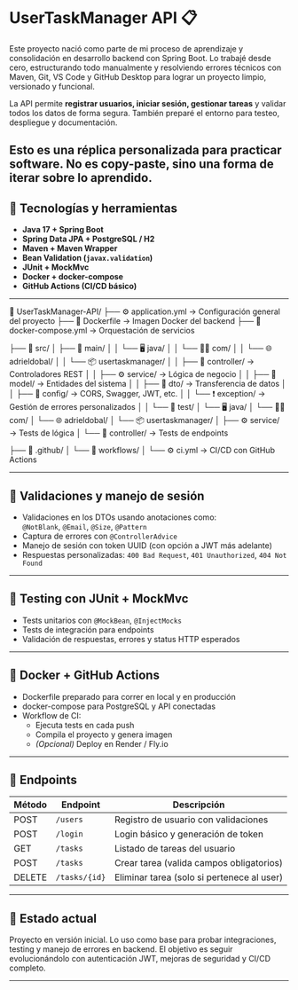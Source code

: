 # UserTaskManager API 📋

Este proyecto nació como parte de mi proceso de aprendizaje y consolidación en desarrollo backend con Spring Boot. Lo trabajé desde cero, estructurando todo manualmente y resolviendo errores técnicos con Maven, Git, VS Code y GitHub Desktop para lograr un proyecto limpio, versionado y funcional.

La API permite **registrar usuarios, iniciar sesión, gestionar tareas** y validar todos los datos de forma segura. También preparé el entorno para testeo, despliegue y documentación.

Esto es una réplica personalizada para practicar software. No es copy-paste, sino una forma de iterar sobre lo aprendido.
---

## 🚀 Tecnologías y herramientas

- **Java 17 + Spring Boot**
- **Spring Data JPA + PostgreSQL / H2**
- **Maven + Maven Wrapper**
- **Bean Validation (`javax.validation`)**
- **JUnit + MockMvc**
- **Docker + docker-compose**
- **GitHub Actions (CI/CD básico)**

---

📁 UserTaskManager-API/
├── ⚙️ application.yml               → Configuración general del proyecto
├── 🐳 Dockerfile                    → Imagen Docker del backend
├── 🐙 docker-compose.yml           → Orquestación de servicios

├── 🧠 src/
│   ├── 🧱 main/
│   │   └── 🖥️ java/
│   │       └── 👨‍💻 com/
│   │           └── 🌐 adrieldobal/
│   │               └── 📦 usertaskmanager/
│   │                   ├── 📂 controller/     → Controladores REST
│   │                   ├── ⚙️ service/        → Lógica de negocio
│   │                   ├── 🧬 model/          → Entidades del sistema
│   │                   ├── 📨 dto/            → Transferencia de datos
│   │                   ├── 🔧 config/         → CORS, Swagger, JWT, etc.
│   │                   └── ❗ exception/      → Gestión de errores personalizados
│
│   └── 🧪 test/
│       └── 🖥️ java/
│           └── 👨‍💻 com/
│               └── 🌐 adrieldobal/
│                   └── 📦 usertaskmanager/
│                       ├── ⚙️ service/        → Tests de lógica
│                       └── 📂 controller/     → Tests de endpoints

├── 🔄 .github/
│   └── 🔁 workflows/
│       └── ⚙️ ci.yml               → CI/CD con GitHub Actions


---

## 🔐 Validaciones y manejo de sesión

- Validaciones en los DTOs usando anotaciones como:  
  `@NotBlank`, `@Email`, `@Size`, `@Pattern`
- Captura de errores con `@ControllerAdvice`
- Manejo de sesión con token UUID (con opción a JWT más adelante)
- Respuestas personalizadas: `400 Bad Request`, `401 Unauthorized`, `404 Not Found`

---

## 🧪 Testing con JUnit + MockMvc

- Tests unitarios con `@MockBean`, `@InjectMocks`
- Tests de integración para endpoints
- Validación de respuestas, errores y status HTTP esperados

---

## 🐳 Docker + GitHub Actions

- Dockerfile preparado para correr en local y en producción
- docker-compose para PostgreSQL y API conectadas
- Workflow de CI:
  - Ejecuta tests en cada push
  - Compila el proyecto y genera imagen
  - *(Opcional)* Deploy en Render / Fly.io

---

## 🔗 Endpoints

| Método | Endpoint         | Descripción                              |
|--------|------------------|------------------------------------------|
| POST   | `/users`         | Registro de usuario con validaciones     |
| POST   | `/login`         | Login básico y generación de token       |
| GET    | `/tasks`         | Listado de tareas del usuario            |
| POST   | `/tasks`         | Crear tarea (valida campos obligatorios) |
| DELETE | `/tasks/{id}`    | Eliminar tarea (solo si pertenece al user)|

---

## 📌 Estado actual

Proyecto en versión inicial. Lo uso como base para probar integraciones, testing y manejo de errores en backend. El objetivo es seguir evolucionándolo con autenticación JWT, mejoras de seguridad y CI/CD completo.

---
